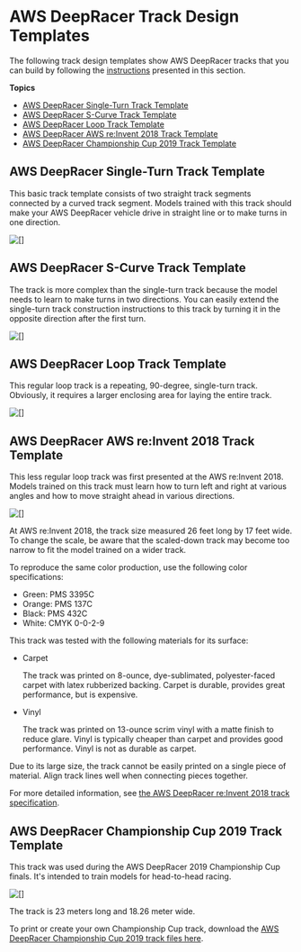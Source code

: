 # AWS DeepRacer Track Design Templates<a name="deepracer-track-examples"></a>

The following track design templates show AWS DeepRacer tracks that you can build by following the [instructions](deepracer-build-your-track-construction.md) presented in this section\.

**Topics**
+ [AWS DeepRacer Single\-Turn Track Template](#deepracer-track-example-single-turn)
+ [AWS DeepRacer S\-Curve Track Template](#deepracer-track-example-s-curve)
+ [AWS DeepRacer Loop Track Template](#deepracer-track-example-loop)
+ [AWS DeepRacer AWS re:Invent 2018 Track Template](#deepracer-track-example-reinvent-2018)
+ [AWS DeepRacer Championship Cup 2019 Track Template](#deepracer-track-example-reinvent-2019)

## AWS DeepRacer Single\-Turn Track Template<a name="deepracer-track-example-single-turn"></a>

This basic track template consists of two straight track segments connected by a curved track segment\. Models trained with this track should make your AWS DeepRacer vehicle drive in straight line or to make turns in one direction\.

![\[\]](http://docs.aws.amazon.com/deepracer/latest/developerguide/images/deepracer-track-example-single-turn.png)

## AWS DeepRacer S\-Curve Track Template<a name="deepracer-track-example-s-curve"></a>

The track is more complex than the single\-turn track because the model needs to learn to make turns in two directions\. You can easily extend the single\-turn track construction instructions to this track by turning it in the opposite direction after the first turn\.

![\[\]](http://docs.aws.amazon.com/deepracer/latest/developerguide/images/deepracer-track-example-s-curve.png)

## AWS DeepRacer Loop Track Template<a name="deepracer-track-example-loop"></a>

This regular loop track is a repeating, 90\-degree, single\-turn track\. Obviously, it requires a larger enclosing area for laying the entire track\.

![\[\]](http://docs.aws.amazon.com/deepracer/latest/developerguide/images/deepracer-track-example-loop.png)

## AWS DeepRacer AWS re:Invent 2018 Track Template<a name="deepracer-track-example-reinvent-2018"></a>

This less regular loop track was first presented at the AWS re:Invent 2018\. Models trained on this track must learn how to turn left and right at various angles and how to move straight ahead in various directions\.

![\[\]](http://docs.aws.amazon.com/deepracer/latest/developerguide/images/deepracer-track-guideline.png)

At AWS re:Invent 2018, the track size measured 26 feet long by 17 feet wide\. To change the scale, be aware that the scaled\-down track may become too narrow to fit the model trained on a wider track\.

To reproduce the same color production, use the following color specifications: 
+ Green: PMS 3395C
+ Orange: PMS 137C
+ Black: PMS 432C
+ White: CMYK 0\-0\-2\-9

This track was tested with the following materials for its surface:
+ Carpet

   The track was printed on 8\-ounce, dye\-sublimated, polyester\-faced carpet with latex rubberized backing\. Carpet is durable, provides great performance, but is expensive\.
+ Vinyl

  The track was printed on 13\-ounce scrim vinyl with a matte finish to reduce glare\. Vinyl is typically cheaper than carpet and provides good performance\. Vinyl is not as durable as carpet\.

 Due to its large size, the track cannot be easily printed on a single piece of material\. Align track lines well when connecting pieces together\.

For more detailed information, see [the AWS DeepRacer re:Invent 2018 track specification](samples/deepracer_track_reInvent_2018.zip)\. 

## AWS DeepRacer Championship Cup 2019 Track Template<a name="deepracer-track-example-reinvent-2019"></a>

This track was used during the AWS DeepRacer 2019 Championship Cup finals\. It's intended to train models for head\-to\-head racing\.

![\[\]](http://docs.aws.amazon.com/deepracer/latest/developerguide/images/deepracer-Championship_Cup_2019.png)

The track is 23 meters long and 18\.26 meter wide\.

To print or create your own Championship Cup track, download the [AWS DeepRacer Championship Cup 2019 track files here](samples/Championship_Cup_2019_Track.zip)\. 

